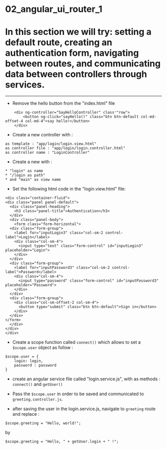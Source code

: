 # 02_angular_ui_router_1

# In this section we will try: setting a default route, creating an authentication form, navigating between routes, and communicating data between controllers through services.

---

* Remove the hello button from the "index.html" file

```
    <div ng-controller="SayHelloController" class⁼"row">
        <button ng-click="sayHello()" class="btn btn-default col-md-offset-4 col-md-4">say hello!</button>
    </div>
```

* Create a new controller with :
```
as template : "app/login/login.view.html"
as controller file : "app/login/login.controller.html"
as controller name : "LoginController"
```

* Create a new with :
```
* "login" as name
* "/login as path"
* and "main" as view name
```

* Set the following html code in the "login.view.html" file:

```
<div class="container-fluid">
<div class="panel panel-default">
  <div class="panel-heading">
    <h3 class="panel-title">Authentication</h3>
  </div>
  <div class="panel-body">
    <form class="form-horizontal">
  <div class="form-group">
    <label for="inputLogin3" class="col-sm-2 control-label">Login</label>
    <div class="col-sm-4">
      <input type="text" class="form-control" id="inputLogin3" placeholder="Login">
    </div>
  </div>
  <div class="form-group">
    <label for="inputPassword3" class="col-sm-2 control-label">Password</label>
    <div class="col-sm-4">
      <input type="password" class="form-control" id="inputPassword3" placeholder="Password">
    </div>
  </div>
  <div class="form-group">
    <div class="col-sm-offset-2 col-sm-4">
      <button type="submit" class="btn btn-default">Sign in</button>
    </div>
  </div>
</form>
  </div>
</div>
</div>
```

* Create a scope function called `connect()` which allows to set a `$scope.user` object as follow :

```
$scope.user = {
	login: login,
	password : password
}
```

* create an angular service file called "login.service.js", with as methods : `connect()` and `getUser()`

* Pass the `$scope.user` in order to be saved and communicated to `greeting.controller.js`.

* after saving the user in the login.service.js, navigate to `greeting` route and replace :


```
$scope.greeting = "Hello, world!";
```

by


```
$scope.greeting = "Hello, " + getUser.login + " !";
```

